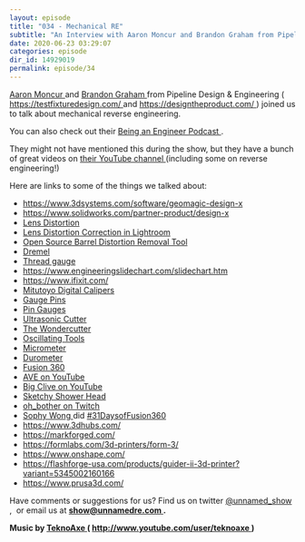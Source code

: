 ```yaml
---
layout: episode
title: "034 - Mechanical RE"
subtitle: "An Interview with Aaron Moncur and Brandon Graham from Pipeline Design & Engineering"
date: 2020-06-23 03:29:07
categories: episode
dir_id: 14929019
permalink: episode/34
---
```

<p>
 <a href="https://www.linkedin.com/in/pipelinedesign/">
  Aaron Moncur
 </a>
 and
 <a href="https://www.linkedin.com/in/brandonmg/">
  Brandon Graham
 </a>
 from Pipeline Design &amp; Engineering (
 <a href="https://testfixturedesign.com/">
  https://testfixturedesign.com/
 </a>
 and
 <a href="https://designtheproduct.com/">
  https://designtheproduct.com/
 </a>
 ) joined us to talk about mechanical reverse engineering.
</p>
<p>
 You can also check out their
 <a href="https://testfixturedesign.com/being-an-engineer-podcast/">
  Being an Engineer Podcast
 </a>
 .
</p>
<p>
 They might not have mentioned this during the show, but they have a bunch of great videos on
 <a href="https://www.youtube.com/channel/UCJdHkCo7q3B6w6EpAazRVDw/videos">
  their YouTube channel
 </a>
 (including some on reverse engineering!)
</p>
<p>
 Here are links to some of the things we talked about:
</p>
<ul>
 <li>
  <a href="https://www.3dsystems.com/software/geomagic-design-x">
   https://www.3dsystems.com/software/geomagic-design-x
  </a>
 </li>
 <li>
  <a href="https://www.solidworks.com/partner-product/design-x">
   https://www.solidworks.com/partner-product/design-x
  </a>
 </li>
 <li>
  <a href="https://en.wikipedia.org/wiki/Distortion_(optics)">
   Lens Distortion
  </a>
 </li>
 <li>
  <a href="https://photographylife.com/lightroom-lens-corrections">
   Lens Distortion Correction in Lightroom
  </a>
 </li>
 <li>
  <a href="https://publiclab.org/notes/warren/08-25-2017/remove-lens-distortion-from-photos-with-fisheyegl">
   Open Source Barrel Distortion Removal Tool
  </a>
 </li>
 <li>
  <a href="https://www.dremel.com/tools/-/subcategory/tool/find-by-category/27343/rotary">
   Dremel
  </a>
 </li>
 <li>
  <a href="https://www.mcmaster.com/thread-gauges/">
   Thread gauge
  </a>
 </li>
 <li>
  <a href="https://www.engineeringslidechart.com/slidechart.htm">
   https://www.engineeringslidechart.com/slidechart.htm
  </a>
 </li>
 <li>
  <a href="https://www.ifixit.com/">
   https://www.ifixit.com/
  </a>
 </li>
 <li>
  <a href="https://ecatalog.mitutoyo.com/Calipers-C1331.aspx">
   Mitutoyo Digital Calipers
  </a>
 </li>
 <li>
  <a href="https://www.mcmaster.com/gauge-pins/">
   Gauge Pins
  </a>
 </li>
 <li>
  <a href="https://www.mcmaster.com/pin-gauges/">
   Pin Gauges
  </a>
 </li>
 <li>
  <a href="https://www.amazon.com/Mxmoonant-Ultrasonic-Laboratory-Industrial-Ultrasound/dp/B0855DJFCM/ref=sr_1_6?dchild=1&amp;keywords=ultrasonic+knife+cutter&amp;qid=1592611511&amp;sr=8-6">
   Ultrasonic Cutter
  </a>
 </li>
 <li>
  <a href="https://www.homedepot.com/p/CUTRA-The-Wondercutter-Ultrasonic-Cutter-WC40000F25W/310788932">
   The Wondercutter
  </a>
 </li>
 <li>
  <a href="https://www.popularmechanics.com/home/interior-projects/g1763/best-oscillating-multitools/">
   Oscillating Tools
  </a>
 </li>
 <li>
  <a href="https://en.wikipedia.org/wiki/Micrometer">
   Micrometer
  </a>
 </li>
 <li>
  <a href="https://en.wikipedia.org/wiki/Shore_durometer">
   Durometer
  </a>
 </li>
 <li>
  <a href="https://www.autodesk.com/products/fusion-360/overview">
   Fusion 360
  </a>
 </li>
 <li>
  <a href="https://www.youtube.com/user/arduinoversusevil">
   AVE on YouTube
  </a>
 </li>
 <li>
  <a href="https://www.youtube.com/user/bigclivedotcom">
   Big Clive on YouTube
  </a>
 </li>
 <li>
  <a href="https://twitter.com/alvaroprieto/status/1097500633635188736">
   Sketchy Shower Head
  </a>
 </li>
 <li>
  <a href="https://www.twitch.tv/oh_bother">
   oh_bother on Twitch
  </a>
 </li>
 <li>
  <a href="https://twitter.com/sophywong">
   Sophy Wong
  </a>
  did
  <a href="https://twitter.com/hashtag/31DaysofFusion360">
   #31DaysofFusion360
  </a>
 </li>
 <li>
  <a href="https://www.3dhubs.com/">
   https://www.3dhubs.com/
  </a>
 </li>
 <li>
  <a href="https://markforged.com/">
   https://markforged.com/
  </a>
 </li>
 <li>
  <a href="https://formlabs.com/3d-printers/form-3/">
   https://formlabs.com/3d-printers/form-3/
  </a>
 </li>
 <li>
  <a href="https://www.onshape.com/">
   https://www.onshape.com/
  </a>
 </li>
 <li>
  <a href="https://flashforge-usa.com/products/guider-ii-3d-printer?variant=5345002160166">
   https://flashforge-usa.com/products/guider-ii-3d-printer?variant=5345002160166
  </a>
 </li>
 <li>
  <a href="https://www.prusa3d.com/">
   https://www.prusa3d.com/
  </a>
 </li>
</ul>
<p>
 Have comments or suggestions for us? Find us on twitter
 <a href="https://twitter.com/unnamed_show">
  @unnamed_show
 </a>
 ,  or email us at
 <a href="mailto:show@unnamedre.com">
  <strong>
   show@unnamedre.com
  </strong>
 </a>
 <strong>
  .
 </strong>
</p>
<p>
 <strong>
  Music by
 </strong>
 <a href="http://www.teknoaxe.com">
  <strong>
   TeknoAxe
  </strong>
 </a>
 <strong>
  (
 </strong>
 <a href="http://www.youtube.com/user/teknoaxe">
  <strong>
   http://www.youtube.com/user/teknoaxe
  </strong>
 </a>
 <strong>
  )
 </strong>
</p>
